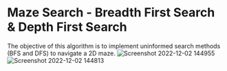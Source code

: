 # Maze Search - Breadth First Search & Depth First Search

The objective of this algorithm is to implement uninformed search methods (BFS and DFS) to navigate a 2D maze.
![Screenshot 2022-12-02 144955](https://user-images.githubusercontent.com/100729318/205374658-5cdef383-e976-44f5-a518-723cb22ed3bb.png)
![Screenshot 2022-12-02 144813](https://user-images.githubusercontent.com/100729318/205374668-b6b4a3fd-5abe-491f-ab90-b876425a9a6d.png)
